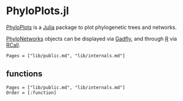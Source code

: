# PhyloPlots.jl

[PhyloPlots](https://github.com/cecileane/PhyloPlots.jl) is a
[Julia](http://julialang.org) package to
plot phylogenetic trees and networks.

[PhyloNetworks](https://github.com/crsl4/PhyloNetworks.jl)
objects can be displayed via [Gadfly](http://gadflyjl.org/stable/),
and through [R](https://www.r-project.org)
via [RCall](https://github.com/JuliaInterop/RCall.jl).

```@contents
Pages = ["lib/public.md", "lib/internals.md"]
```

## functions

```@index
Pages = ["lib/public.md", "lib/internals.md"]
Order = [:function]
```

<!--Order = [:type] -->
